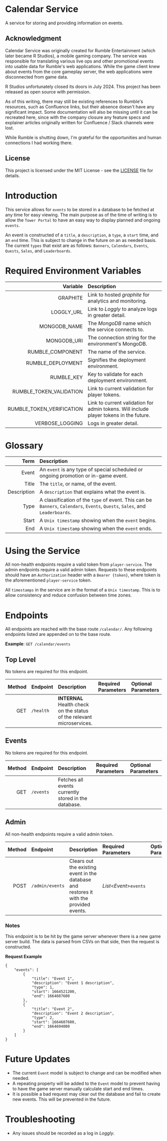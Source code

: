 # Calendar Service

A service for storing and providing information on events.

## Acknowledgment

Calendar Service was originally created for Rumble Entertainment (which later became R Studios), a mobile gaming company.  The service was responsible for translating various live ops and other promotional events into usable data for Rumble's web applications.  While the game client knew about events from the core gameplay server, the web applications were disconnected from game data.

R Studios unfortunately closed its doors in July 2024.  This project has been released as open source with permission.

As of this writing, there may still be existing references to Rumble's resources, such as Confluence links, but their absence doesn't have any significant impact.  Some documentation will also be missing until it can be recreated here, since with the company closure any feature specs and explainer articles originally written for Confluence / Slack channels were lost.

While Rumble is shutting down, I'm grateful for the opportunities and human connections I had working there.

## License

This project is licensed under the MIT License - see the [LICENSE](LICENSE.txt) file for details.

# Introduction

This service allows for `events` to be stored in a database to be fetched at any time for easy viewing. The main purpose as of
the time of writing is to allow the `Tower Portal` to have an easy way to display planned and ongoing `events`.

An event is constructed of a `title`, a `description`, a `type`, a `start` time, and an `end` time. This is subject to change in the future
on an as needed basis. The current `types` that exist are as follows: `Banners`, `Calendars`, `Events`, `Quests`, `Sales`, and `Leaderboards`.

# Required Environment Variables
|                  Variable | Description                                                                            |
|--------------------------:|:---------------------------------------------------------------------------------------|
|                  GRAPHITE | Link to hosted _graphite_ for analytics and monitoring.                                |
|                LOGGLY_URL | Link to _Loggly_ to analyze logs in greater detail.                                    |
|              MONGODB_NAME | The _MongoDB_ name which the service connects to.                                      |
|               MONGODB_URI | The connection string for the environment's MongoDB.                                   |
|          RUMBLE_COMPONENT | The name of the service.                                                               |
|         RUMBLE_DEPLOYMENT | Signifies the deployment environment.                                                  |
|                RUMBLE_KEY | Key to validate for each deployment environment.                                       |
|   RUMBLE_TOKEN_VALIDATION | Link to current validation for player tokens.                                          |
| RUMBLE_TOKEN_VERIFICATION | Link to current validation for admin tokens. Will include player tokens in the future. |
|           VERBOSE_LOGGING | Logs in greater detail.                                                                |

# Glossary
|              Term | Description                                                                                                                   |
|------------------:|:------------------------------------------------------------------------------------------------------------------------------|
|             Event | An `event` is any type of special scheduled or ongoing promotion or in-game event.                                            |
|             Title | The `title`, or name, of the event.                                                                                           |
|       Description | A `description` that explains what the event is.                                                                              |
|              Type | A classification of the `type` of event. This can be `Banners`, `Calendars`, `Events`, `Quests`, `Sales`, and `Leaderboards`. |
|             Start | A `Unix timestamp` showing when the `event` begins.                                                                           |
|               End | A `Unix timestamp` showing when the `event` ends.                                                                             |

# Using the Service
All non-health endpoints require a valid token from `player-service`. The admin endpoints require a valid admin token.
Requests to these endpoints should have an `Authorization` header with a `Bearer {token}`, where token is the aforementioned `player-service` token.

All `timestamps` in the service are in the format of a `Unix timestamp`. This is to allow consistency and reduce confusion between time zones.

# Endpoints
All endpoints are reached with the base route `/calendar/`. Any following endpoints listed are appended on to the base route.

**Example**: `GET /calendar/events`

## Top Level
No tokens are required for this endpoint.

| Method | Endpoint  | Description                                                            | Required Parameters | Optional Parameters |
|-------:|:----------|:-----------------------------------------------------------------------|:--------------------|:--------------------|
|    GET | `/health` | **INTERNAL** Health check on the status of the relevant microservices. |                     |                     |

## Events
No tokens are required for this endpoint.

| Method | Endpoint       | Description                                          | Required Parameters | Optional Parameters |
|-------:|:---------------|:-----------------------------------------------------|:--------------------|:--------------------|
|    GET | `/events`      | Fetches all events currently stored in the database. |                     |                     |

## Admin
All non-health endpoints require a valid admin token.

| Method | Endpoint        | Description                                                                             | Required Parameters     | Optional Parameters |
|-------:|:----------------|:----------------------------------------------------------------------------------------|:------------------------|:--------------------|
|   POST | `/admin/events` | Clears out the existing event in the database and restores it with the provided events. | *List*<*Event*>`events` |                     |

### Notes
This endpoint is to be hit by the game server whenever there is a new game server build. The data is parsed from CSVs on that side, then the request is constructed.

**Request Example**
```
{
    "events": [
        {
            "title": "Event 1",
            "description": "Event 1 description",
            "type": 1,
            "start": 1664521200,
            "end": 1664607600
        },
        {
            "title": "Event 2",
            "description": "Event 2 description",
            "type": 2,
            "start": 1664607600,
            "end": 1664694000
        }
    ]
}
```

# Future Updates
- The current `Event` model is subject to change and can be modified when needed.
- A repeating property will be added to the `Event` model to prevent having to have the game server manually calculate start and end times.
- It is possible a bad request may clear out the database and fail to create new events. This will be prevented in the future.

# Troubleshooting
- Any issues should be recorded as a log in _Loggly_.
